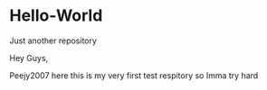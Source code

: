 # Hello-World
Just another repository

Hey Guys,

Peejy2007 here this is my very first test respitory 
so Imma try hard
